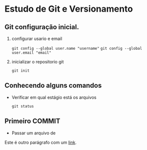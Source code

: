 # Estudo de Git e Versionamento

## Git configuração inicial.

1. configurar usario e email
	
	`git config --global user.name "username"`
	`git config --global user.email "email"`

2. inicializar o repositorio git

    `git init`

## Conhecendo alguns comandos

- Verificar em qual estágio está os arquivos
	
	`git status`


## Primeiro COMMIT

- Passar um arquivo de 




Este é outro parágrafo com um [link](https://www.example.com).

